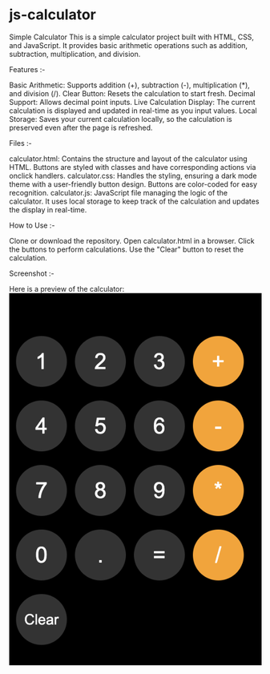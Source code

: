 # js-calculator
Simple Calculator
This is a simple calculator project built with HTML, CSS, and JavaScript. It provides basic arithmetic operations such as addition, subtraction, multiplication, and division.

Features :- 

Basic Arithmetic: Supports addition (+), subtraction (-), multiplication (*), and division (/).
Clear Button: Resets the calculation to start fresh.
Decimal Support: Allows decimal point inputs.
Live Calculation Display: The current calculation is displayed and updated in real-time as you input values.
Local Storage: Saves your current calculation locally, so the calculation is preserved even after the page is refreshed.

Files :-

calculator.html: Contains the structure and layout of the calculator using HTML. Buttons are styled with classes and have corresponding actions via onclick handlers.
calculator.css: Handles the styling, ensuring a dark mode theme with a user-friendly button design. Buttons are color-coded for easy recognition.
calculator.js: JavaScript file managing the logic of the calculator. It uses local storage to keep track of the calculation and updates the display in real-time.

How to Use :- 

Clone or download the repository.
Open calculator.html in a browser.
Click the buttons to perform calculations.
Use the "Clear" button to reset the calculation.

Screenshot :- 

Here is a preview of the calculator:
![Calculator Screenshot](screenshot-calculator.png)
